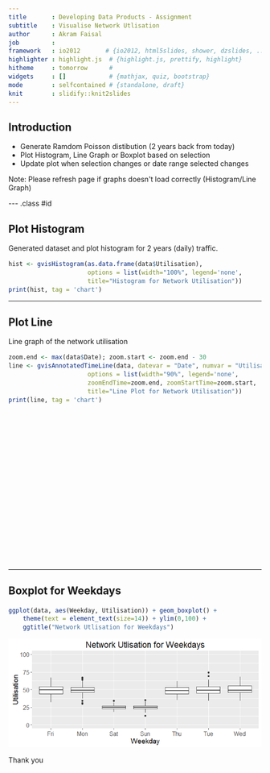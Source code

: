 ```yaml
---
title       : Developing Data Products - Assignment
subtitle    : Visualise Network Utlisation
author      : Akram Faisal
job         : 
framework   : io2012       # {io2012, html5slides, shower, dzslides, ...}
highlighter : highlight.js  # {highlight.js, prettify, highlight}
hitheme     : tomorrow      # 
widgets     : []            # {mathjax, quiz, bootstrap}
mode        : selfcontained # {standalone, draft}
knit        : slidify::knit2slides
--- 
```


## Introduction

- Generate Ramdom Poisson distibution (2 years back from today)
- Plot Histogram, Line Graph or Boxplot based on selection
- Update plot when selection changes or date range selected changes



Note: Please refresh page if graphs doesn't load correctly (Histogram/Line Graph)

--- .class #id

## Plot Histogram

Generated dataset and plot histogram for 2 years (daily) traffic.




```r
hist <- gvisHistogram(as.data.frame(data$Utilisation),
                      options = list(width="100%", legend='none',
                      title="Histogram for Network Utilisation"))
print(hist, tag = 'chart')
```

<!-- Histogram generated in R 3.2.1 by googleVis 0.5.10 package -->
<!-- Wed Jun 15 15:24:34 2016 -->


<!-- jsHeader -->
<script type="text/javascript">
 
// jsData 
function gvisDataHistogramID33044af127d1 () {
var data = new google.visualization.DataTable();
var datajson =
[
 [
 48 
],
[
 47 
],
[
 36 
],
[
 45 
],
[
 20 
],
[
 22 
],
[
 51 
],
[
 45 
],
[
 49 
],
[
 38 
],
[
 48 
],
[
 18 
],
[
 27 
],
[
 38 
],
[
 49 
],
[
 47 
],
[
 52 
],
[
 35 
],
[
 21 
],
[
 24 
],
[
 56 
],
[
 69 
],
[
 50 
],
[
 43 
],
[
 52 
],
[
 25 
],
[
 30 
],
[
 50 
],
[
 44 
],
[
 68 
],
[
 50 
],
[
 44 
],
[
 26 
],
[
 21 
],
[
 51 
],
[
 60 
],
[
 50 
],
[
 41 
],
[
 50 
],
[
 26 
],
[
 27 
],
[
 64 
],
[
 48 
],
[
 61 
],
[
 44 
],
[
 59 
],
[
 24 
],
[
 31 
],
[
 56 
],
[
 37 
],
[
 52 
],
[
 54 
],
[
 62 
],
[
 27 
],
[
 25 
],
[
 50 
],
[
 55 
],
[
 53 
],
[
 58 
],
[
 62 
],
[
 21 
],
[
 21 
],
[
 44 
],
[
 41 
],
[
 52 
],
[
 54 
],
[
 43 
],
[
 25 
],
[
 27 
],
[
 44 
],
[
 48 
],
[
 56 
],
[
 49 
],
[
 67 
],
[
 20 
],
[
 21 
],
[
 57 
],
[
 45 
],
[
 65 
],
[
 47 
],
[
 53 
],
[
 23 
],
[
 22 
],
[
 60 
],
[
 39 
],
[
 54 
],
[
 48 
],
[
 42 
],
[
 26 
],
[
 23 
],
[
 47 
],
[
 45 
],
[
 41 
],
[
 44 
],
[
 44 
],
[
 27 
],
[
 30 
],
[
 60 
],
[
 44 
],
[
 50 
],
[
 49 
],
[
 40 
],
[
 23 
],
[
 24 
],
[
 61 
],
[
 61 
],
[
 47 
],
[
 50 
],
[
 56 
],
[
 28 
],
[
 28 
],
[
 61 
],
[
 57 
],
[
 44 
],
[
 40 
],
[
 58 
],
[
 27 
],
[
 21 
],
[
 52 
],
[
 60 
],
[
 49 
],
[
 42 
],
[
 49 
],
[
 26 
],
[
 26 
],
[
 49 
],
[
 45 
],
[
 60 
],
[
 46 
],
[
 57 
],
[
 23 
],
[
 24 
],
[
 45 
],
[
 46 
],
[
 64 
],
[
 41 
],
[
 54 
],
[
 27 
],
[
 22 
],
[
 46 
],
[
 53 
],
[
 49 
],
[
 56 
],
[
 54 
],
[
 25 
],
[
 22 
],
[
 48 
],
[
 51 
],
[
 42 
],
[
 35 
],
[
 51 
],
[
 29 
],
[
 24 
],
[
 67 
],
[
 53 
],
[
 47 
],
[
 52 
],
[
 52 
],
[
 31 
],
[
 19 
],
[
 53 
],
[
 74 
],
[
 51 
],
[
 43 
],
[
 47 
],
[
 27 
],
[
 35 
],
[
 48 
],
[
 57 
],
[
 55 
],
[
 45 
],
[
 55 
],
[
 22 
],
[
 21 
],
[
 46 
],
[
 51 
],
[
 49 
],
[
 52 
],
[
 40 
],
[
 27 
],
[
 22 
],
[
 47 
],
[
 53 
],
[
 50 
],
[
 52 
],
[
 64 
],
[
 23 
],
[
 20 
],
[
 52 
],
[
 52 
],
[
 49 
],
[
 46 
],
[
 45 
],
[
 22 
],
[
 26 
],
[
 54 
],
[
 55 
],
[
 43 
],
[
 51 
],
[
 51 
],
[
 29 
],
[
 26 
],
[
 53 
],
[
 54 
],
[
 52 
],
[
 57 
],
[
 66 
],
[
 25 
],
[
 27 
],
[
 43 
],
[
 49 
],
[
 51 
],
[
 40 
],
[
 36 
],
[
 20 
],
[
 26 
],
[
 40 
],
[
 49 
],
[
 46 
],
[
 46 
],
[
 44 
],
[
 22 
],
[
 24 
],
[
 44 
],
[
 51 
],
[
 61 
],
[
 53 
],
[
 43 
],
[
 20 
],
[
 26 
],
[
 46 
],
[
 64 
],
[
 40 
],
[
 36 
],
[
 56 
],
[
 29 
],
[
 27 
],
[
 52 
],
[
 49 
],
[
 57 
],
[
 58 
],
[
 46 
],
[
 31 
],
[
 30 
],
[
 58 
],
[
 50 
],
[
 53 
],
[
 52 
],
[
 53 
],
[
 24 
],
[
 13 
],
[
 43 
],
[
 55 
],
[
 40 
],
[
 47 
],
[
 41 
],
[
 26 
],
[
 33 
],
[
 45 
],
[
 51 
],
[
 42 
],
[
 43 
],
[
 58 
],
[
 25 
],
[
 24 
],
[
 56 
],
[
 46 
],
[
 45 
],
[
 50 
],
[
 46 
],
[
 28 
],
[
 31 
],
[
 51 
],
[
 43 
],
[
 61 
],
[
 59 
],
[
 54 
],
[
 26 
],
[
 21 
],
[
 51 
],
[
 57 
],
[
 59 
],
[
 41 
],
[
 49 
],
[
 22 
],
[
 20 
],
[
 46 
],
[
 53 
],
[
 55 
],
[
 50 
],
[
 58 
],
[
 26 
],
[
 29 
],
[
 53 
],
[
 37 
],
[
 45 
],
[
 50 
],
[
 49 
],
[
 21 
],
[
 17 
],
[
 50 
],
[
 51 
],
[
 57 
],
[
 60 
],
[
 44 
],
[
 27 
],
[
 26 
],
[
 53 
],
[
 47 
],
[
 44 
],
[
 44 
],
[
 50 
],
[
 24 
],
[
 31 
],
[
 34 
],
[
 56 
],
[
 51 
],
[
 49 
],
[
 56 
],
[
 25 
],
[
 23 
],
[
 55 
],
[
 61 
],
[
 48 
],
[
 51 
],
[
 48 
],
[
 24 
],
[
 27 
],
[
 46 
],
[
 54 
],
[
 62 
],
[
 38 
],
[
 52 
],
[
 26 
],
[
 26 
],
[
 49 
],
[
 44 
],
[
 63 
],
[
 48 
],
[
 44 
],
[
 24 
],
[
 24 
],
[
 49 
],
[
 60 
],
[
 49 
],
[
 41 
],
[
 51 
],
[
 27 
],
[
 33 
],
[
 50 
],
[
 48 
],
[
 42 
],
[
 61 
],
[
 40 
],
[
 22 
],
[
 26 
],
[
 42 
],
[
 41 
],
[
 54 
],
[
 49 
],
[
 44 
],
[
 26 
],
[
 24 
],
[
 47 
],
[
 44 
],
[
 48 
],
[
 48 
],
[
 41 
],
[
 25 
],
[
 28 
],
[
 41 
],
[
 48 
],
[
 49 
],
[
 62 
],
[
 51 
],
[
 26 
],
[
 23 
],
[
 63 
],
[
 54 
],
[
 52 
],
[
 44 
],
[
 42 
],
[
 23 
],
[
 24 
],
[
 50 
],
[
 53 
],
[
 34 
],
[
 51 
],
[
 39 
],
[
 29 
],
[
 22 
],
[
 46 
],
[
 49 
],
[
 40 
],
[
 62 
],
[
 50 
],
[
 28 
],
[
 25 
],
[
 51 
],
[
 34 
],
[
 56 
],
[
 56 
],
[
 44 
],
[
 26 
],
[
 26 
],
[
 54 
],
[
 42 
],
[
 55 
],
[
 59 
],
[
 54 
],
[
 23 
],
[
 27 
],
[
 43 
],
[
 43 
],
[
 38 
],
[
 47 
],
[
 35 
],
[
 26 
],
[
 21 
],
[
 59 
],
[
 49 
],
[
 40 
],
[
 58 
],
[
 55 
],
[
 20 
],
[
 28 
],
[
 37 
],
[
 47 
],
[
 40 
],
[
 44 
],
[
 42 
],
[
 31 
],
[
 23 
],
[
 48 
],
[
 42 
],
[
 56 
],
[
 58 
],
[
 44 
],
[
 34 
],
[
 26 
],
[
 39 
],
[
 47 
],
[
 53 
],
[
 41 
],
[
 63 
],
[
 21 
],
[
 29 
],
[
 53 
],
[
 47 
],
[
 58 
],
[
 44 
],
[
 52 
],
[
 24 
],
[
 23 
],
[
 45 
],
[
 49 
],
[
 52 
],
[
 47 
],
[
 52 
],
[
 22 
],
[
 26 
],
[
 30 
],
[
 58 
],
[
 52 
],
[
 41 
],
[
 50 
],
[
 23 
],
[
 27 
],
[
 46 
],
[
 60 
],
[
 55 
],
[
 52 
],
[
 51 
],
[
 26 
],
[
 24 
],
[
 60 
],
[
 45 
],
[
 40 
],
[
 57 
],
[
 52 
],
[
 24 
],
[
 24 
],
[
 55 
],
[
 56 
],
[
 44 
],
[
 50 
],
[
 60 
],
[
 27 
],
[
 25 
],
[
 44 
],
[
 46 
],
[
 48 
],
[
 48 
],
[
 60 
],
[
 32 
],
[
 22 
],
[
 47 
],
[
 46 
],
[
 49 
],
[
 49 
],
[
 44 
],
[
 21 
],
[
 27 
],
[
 66 
],
[
 52 
],
[
 37 
],
[
 50 
],
[
 53 
],
[
 21 
],
[
 27 
],
[
 42 
],
[
 51 
],
[
 54 
],
[
 45 
],
[
 50 
],
[
 28 
],
[
 25 
],
[
 53 
],
[
 48 
],
[
 46 
],
[
 47 
],
[
 40 
],
[
 22 
],
[
 24 
],
[
 47 
],
[
 50 
],
[
 52 
],
[
 40 
],
[
 51 
],
[
 32 
],
[
 19 
],
[
 50 
],
[
 51 
],
[
 44 
],
[
 46 
],
[
 43 
],
[
 22 
],
[
 27 
],
[
 37 
],
[
 44 
],
[
 56 
],
[
 50 
],
[
 44 
],
[
 25 
],
[
 27 
],
[
 46 
],
[
 55 
],
[
 47 
],
[
 51 
],
[
 57 
],
[
 27 
],
[
 26 
],
[
 48 
],
[
 59 
],
[
 47 
],
[
 45 
],
[
 48 
],
[
 23 
],
[
 21 
],
[
 57 
],
[
 45 
],
[
 60 
],
[
 45 
],
[
 46 
],
[
 24 
],
[
 27 
],
[
 49 
],
[
 44 
],
[
 48 
],
[
 43 
],
[
 46 
],
[
 29 
],
[
 19 
],
[
 48 
],
[
 53 
],
[
 44 
],
[
 47 
],
[
 45 
],
[
 23 
],
[
 27 
],
[
 38 
],
[
 51 
],
[
 53 
],
[
 48 
],
[
 51 
],
[
 26 
],
[
 22 
],
[
 49 
],
[
 58 
],
[
 56 
],
[
 47 
],
[
 38 
],
[
 20 
],
[
 23 
],
[
 38 
],
[
 43 
],
[
 48 
],
[
 36 
],
[
 57 
],
[
 30 
],
[
 25 
],
[
 51 
],
[
 58 
],
[
 49 
],
[
 58 
],
[
 32 
],
[
 19 
],
[
 23 
],
[
 51 
],
[
 57 
],
[
 49 
],
[
 53 
],
[
 45 
],
[
 27 
],
[
 29 
],
[
 40 
],
[
 42 
],
[
 47 
],
[
 49 
],
[
 39 
],
[
 26 
],
[
 29 
],
[
 49 
],
[
 45 
],
[
 47 
],
[
 58 
],
[
 52 
],
[
 31 
],
[
 21 
],
[
 56 
],
[
 53 
],
[
 47 
],
[
 54 
],
[
 52 
],
[
 28 
],
[
 20 
],
[
 54 
],
[
 49 
],
[
 38 
],
[
 43 
],
[
 44 
],
[
 30 
],
[
 23 
],
[
 57 
],
[
 43 
],
[
 56 
],
[
 47 
],
[
 48 
],
[
 24 
],
[
 31 
],
[
 31 
],
[
 51 
],
[
 59 
],
[
 38 
],
[
 42 
],
[
 24 
],
[
 31 
],
[
 47 
],
[
 50 
],
[
 44 
],
[
 61 
],
[
 53 
],
[
 21 
],
[
 21 
],
[
 46 
],
[
 41 
],
[
 57 
],
[
 40 
],
[
 41 
],
[
 19 
],
[
 28 
],
[
 52 
],
[
 51 
],
[
 45 
],
[
 45 
],
[
 56 
],
[
 25 
],
[
 23 
],
[
 47 
],
[
 46 
],
[
 58 
],
[
 61 
],
[
 47 
],
[
 23 
],
[
 25 
],
[
 53 
],
[
 48 
],
[
 64 
],
[
 53 
],
[
 61 
],
[
 30 
],
[
 28 
],
[
 46 
],
[
 53 
],
[
 57 
],
[
 59 
],
[
 60 
],
[
 19 
],
[
 23 
],
[
 63 
],
[
 57 
],
[
 46 
],
[
 58 
],
[
 43 
],
[
 26 
],
[
 28 
],
[
 48 
],
[
 55 
],
[
 37 
],
[
 42 
],
[
 47 
],
[
 26 
],
[
 31 
],
[
 62 
],
[
 35 
],
[
 41 
],
[
 59 
],
[
 50 
],
[
 32 
],
[
 24 
],
[
 50 
],
[
 47 
],
[
 55 
],
[
 51 
],
[
 40 
],
[
 18 
],
[
 24 
],
[
 50 
],
[
 50 
],
[
 61 
] 
];
data.addColumn('number','data$Utilisation');
data.addRows(datajson);
return(data);
}
 
// jsDrawChart
function drawChartHistogramID33044af127d1() {
var data = gvisDataHistogramID33044af127d1();
var options = {};
options["allowHtml"] = true;
options["legend"] = "none";
options["title"] = "Histogram for Network Utilisation";

    var chart = new google.visualization.Histogram(
    document.getElementById('HistogramID33044af127d1')
    );
    chart.draw(data,options);
    

}
  
 
// jsDisplayChart
(function() {
var pkgs = window.__gvisPackages = window.__gvisPackages || [];
var callbacks = window.__gvisCallbacks = window.__gvisCallbacks || [];
var chartid = "corechart";
  
// Manually see if chartid is in pkgs (not all browsers support Array.indexOf)
var i, newPackage = true;
for (i = 0; newPackage && i < pkgs.length; i++) {
if (pkgs[i] === chartid)
newPackage = false;
}
if (newPackage)
  pkgs.push(chartid);
  
// Add the drawChart function to the global list of callbacks
callbacks.push(drawChartHistogramID33044af127d1);
})();
function displayChartHistogramID33044af127d1() {
  var pkgs = window.__gvisPackages = window.__gvisPackages || [];
  var callbacks = window.__gvisCallbacks = window.__gvisCallbacks || [];
  window.clearTimeout(window.__gvisLoad);
  // The timeout is set to 100 because otherwise the container div we are
  // targeting might not be part of the document yet
  window.__gvisLoad = setTimeout(function() {
  var pkgCount = pkgs.length;
  google.load("visualization", "1", { packages:pkgs, callback: function() {
  if (pkgCount != pkgs.length) {
  // Race condition where another setTimeout call snuck in after us; if
  // that call added a package, we must not shift its callback
  return;
}
while (callbacks.length > 0)
callbacks.shift()();
} });
}, 100);
}
 
// jsFooter
</script>
 
<!-- jsChart -->  
<script type="text/javascript" src="https://www.google.com/jsapi?callback=displayChartHistogramID33044af127d1"></script>
 
<!-- divChart -->
  
<div id="HistogramID33044af127d1" 
  style="width: 100%; height: automatic;">
</div>

---

## Plot Line 

Line graph of the network utilisation


```r
zoom.end <- max(data$Date); zoom.start <- zoom.end - 30
line <- gvisAnnotatedTimeLine(data, datevar = "Date", numvar = "Utilisation",
                      options = list(width="90%", legend='none',
                      zoomEndTime=zoom.end, zoomStartTime=zoom.start,
                      title="Line Plot for Network Utilisation"))
print(line, tag = 'chart')
```

<!-- AnnotatedTimeLine generated in R 3.2.1 by googleVis 0.5.10 package -->
<!-- Wed Jun 15 15:26:09 2016 -->


<!-- jsHeader -->
<script type="text/javascript">
 
// jsData 
function gvisDataAnnotatedTimeLineID32b028e858b9 () {
var data = new google.visualization.DataTable();
var datajson =
[
 [
 new Date(2014,5,17),
48 
],
[
 new Date(2014,5,18),
47 
],
[
 new Date(2014,5,19),
36 
],
[
 new Date(2014,5,20),
45 
],
[
 new Date(2014,5,21),
20 
],
[
 new Date(2014,5,22),
22 
],
[
 new Date(2014,5,23),
51 
],
[
 new Date(2014,5,24),
45 
],
[
 new Date(2014,5,25),
49 
],
[
 new Date(2014,5,26),
38 
],
[
 new Date(2014,5,27),
48 
],
[
 new Date(2014,5,28),
18 
],
[
 new Date(2014,5,29),
27 
],
[
 new Date(2014,5,30),
38 
],
[
 new Date(2014,6,1),
49 
],
[
 new Date(2014,6,2),
47 
],
[
 new Date(2014,6,3),
52 
],
[
 new Date(2014,6,4),
35 
],
[
 new Date(2014,6,5),
21 
],
[
 new Date(2014,6,6),
24 
],
[
 new Date(2014,6,7),
56 
],
[
 new Date(2014,6,8),
69 
],
[
 new Date(2014,6,9),
50 
],
[
 new Date(2014,6,10),
43 
],
[
 new Date(2014,6,11),
52 
],
[
 new Date(2014,6,12),
25 
],
[
 new Date(2014,6,13),
30 
],
[
 new Date(2014,6,14),
50 
],
[
 new Date(2014,6,15),
44 
],
[
 new Date(2014,6,16),
68 
],
[
 new Date(2014,6,17),
50 
],
[
 new Date(2014,6,18),
44 
],
[
 new Date(2014,6,19),
26 
],
[
 new Date(2014,6,20),
21 
],
[
 new Date(2014,6,21),
51 
],
[
 new Date(2014,6,22),
60 
],
[
 new Date(2014,6,23),
50 
],
[
 new Date(2014,6,24),
41 
],
[
 new Date(2014,6,25),
50 
],
[
 new Date(2014,6,26),
26 
],
[
 new Date(2014,6,27),
27 
],
[
 new Date(2014,6,28),
64 
],
[
 new Date(2014,6,29),
48 
],
[
 new Date(2014,6,30),
61 
],
[
 new Date(2014,6,31),
44 
],
[
 new Date(2014,7,1),
59 
],
[
 new Date(2014,7,2),
24 
],
[
 new Date(2014,7,3),
31 
],
[
 new Date(2014,7,4),
56 
],
[
 new Date(2014,7,5),
37 
],
[
 new Date(2014,7,6),
52 
],
[
 new Date(2014,7,7),
54 
],
[
 new Date(2014,7,8),
62 
],
[
 new Date(2014,7,9),
27 
],
[
 new Date(2014,7,10),
25 
],
[
 new Date(2014,7,11),
50 
],
[
 new Date(2014,7,12),
55 
],
[
 new Date(2014,7,13),
53 
],
[
 new Date(2014,7,14),
58 
],
[
 new Date(2014,7,15),
62 
],
[
 new Date(2014,7,16),
21 
],
[
 new Date(2014,7,17),
21 
],
[
 new Date(2014,7,18),
44 
],
[
 new Date(2014,7,19),
41 
],
[
 new Date(2014,7,20),
52 
],
[
 new Date(2014,7,21),
54 
],
[
 new Date(2014,7,22),
43 
],
[
 new Date(2014,7,23),
25 
],
[
 new Date(2014,7,24),
27 
],
[
 new Date(2014,7,25),
44 
],
[
 new Date(2014,7,26),
48 
],
[
 new Date(2014,7,27),
56 
],
[
 new Date(2014,7,28),
49 
],
[
 new Date(2014,7,29),
67 
],
[
 new Date(2014,7,30),
20 
],
[
 new Date(2014,7,31),
21 
],
[
 new Date(2014,8,1),
57 
],
[
 new Date(2014,8,2),
45 
],
[
 new Date(2014,8,3),
65 
],
[
 new Date(2014,8,4),
47 
],
[
 new Date(2014,8,5),
53 
],
[
 new Date(2014,8,6),
23 
],
[
 new Date(2014,8,7),
22 
],
[
 new Date(2014,8,8),
60 
],
[
 new Date(2014,8,9),
39 
],
[
 new Date(2014,8,10),
54 
],
[
 new Date(2014,8,11),
48 
],
[
 new Date(2014,8,12),
42 
],
[
 new Date(2014,8,13),
26 
],
[
 new Date(2014,8,14),
23 
],
[
 new Date(2014,8,15),
47 
],
[
 new Date(2014,8,16),
45 
],
[
 new Date(2014,8,17),
41 
],
[
 new Date(2014,8,18),
44 
],
[
 new Date(2014,8,19),
44 
],
[
 new Date(2014,8,20),
27 
],
[
 new Date(2014,8,21),
30 
],
[
 new Date(2014,8,22),
60 
],
[
 new Date(2014,8,23),
44 
],
[
 new Date(2014,8,24),
50 
],
[
 new Date(2014,8,25),
49 
],
[
 new Date(2014,8,26),
40 
],
[
 new Date(2014,8,27),
23 
],
[
 new Date(2014,8,28),
24 
],
[
 new Date(2014,8,29),
61 
],
[
 new Date(2014,8,30),
61 
],
[
 new Date(2014,9,1),
47 
],
[
 new Date(2014,9,2),
50 
],
[
 new Date(2014,9,3),
56 
],
[
 new Date(2014,9,4),
28 
],
[
 new Date(2014,9,5),
28 
],
[
 new Date(2014,9,6),
61 
],
[
 new Date(2014,9,7),
57 
],
[
 new Date(2014,9,8),
44 
],
[
 new Date(2014,9,9),
40 
],
[
 new Date(2014,9,10),
58 
],
[
 new Date(2014,9,11),
27 
],
[
 new Date(2014,9,12),
21 
],
[
 new Date(2014,9,13),
52 
],
[
 new Date(2014,9,14),
60 
],
[
 new Date(2014,9,15),
49 
],
[
 new Date(2014,9,16),
42 
],
[
 new Date(2014,9,17),
49 
],
[
 new Date(2014,9,18),
26 
],
[
 new Date(2014,9,19),
26 
],
[
 new Date(2014,9,20),
49 
],
[
 new Date(2014,9,21),
45 
],
[
 new Date(2014,9,22),
60 
],
[
 new Date(2014,9,23),
46 
],
[
 new Date(2014,9,24),
57 
],
[
 new Date(2014,9,25),
23 
],
[
 new Date(2014,9,26),
24 
],
[
 new Date(2014,9,27),
45 
],
[
 new Date(2014,9,28),
46 
],
[
 new Date(2014,9,29),
64 
],
[
 new Date(2014,9,30),
41 
],
[
 new Date(2014,9,31),
54 
],
[
 new Date(2014,10,1),
27 
],
[
 new Date(2014,10,2),
22 
],
[
 new Date(2014,10,3),
46 
],
[
 new Date(2014,10,4),
53 
],
[
 new Date(2014,10,5),
49 
],
[
 new Date(2014,10,6),
56 
],
[
 new Date(2014,10,7),
54 
],
[
 new Date(2014,10,8),
25 
],
[
 new Date(2014,10,9),
22 
],
[
 new Date(2014,10,10),
48 
],
[
 new Date(2014,10,11),
51 
],
[
 new Date(2014,10,12),
42 
],
[
 new Date(2014,10,13),
35 
],
[
 new Date(2014,10,14),
51 
],
[
 new Date(2014,10,15),
29 
],
[
 new Date(2014,10,16),
24 
],
[
 new Date(2014,10,17),
67 
],
[
 new Date(2014,10,18),
53 
],
[
 new Date(2014,10,19),
47 
],
[
 new Date(2014,10,20),
52 
],
[
 new Date(2014,10,21),
52 
],
[
 new Date(2014,10,22),
31 
],
[
 new Date(2014,10,23),
19 
],
[
 new Date(2014,10,24),
53 
],
[
 new Date(2014,10,25),
74 
],
[
 new Date(2014,10,26),
51 
],
[
 new Date(2014,10,27),
43 
],
[
 new Date(2014,10,28),
47 
],
[
 new Date(2014,10,29),
27 
],
[
 new Date(2014,10,30),
35 
],
[
 new Date(2014,11,1),
48 
],
[
 new Date(2014,11,2),
57 
],
[
 new Date(2014,11,3),
55 
],
[
 new Date(2014,11,4),
45 
],
[
 new Date(2014,11,5),
55 
],
[
 new Date(2014,11,6),
22 
],
[
 new Date(2014,11,7),
21 
],
[
 new Date(2014,11,8),
46 
],
[
 new Date(2014,11,9),
51 
],
[
 new Date(2014,11,10),
49 
],
[
 new Date(2014,11,11),
52 
],
[
 new Date(2014,11,12),
40 
],
[
 new Date(2014,11,13),
27 
],
[
 new Date(2014,11,14),
22 
],
[
 new Date(2014,11,15),
47 
],
[
 new Date(2014,11,16),
53 
],
[
 new Date(2014,11,17),
50 
],
[
 new Date(2014,11,18),
52 
],
[
 new Date(2014,11,19),
64 
],
[
 new Date(2014,11,20),
23 
],
[
 new Date(2014,11,21),
20 
],
[
 new Date(2014,11,22),
52 
],
[
 new Date(2014,11,23),
52 
],
[
 new Date(2014,11,24),
49 
],
[
 new Date(2014,11,25),
46 
],
[
 new Date(2014,11,26),
45 
],
[
 new Date(2014,11,27),
22 
],
[
 new Date(2014,11,28),
26 
],
[
 new Date(2014,11,29),
54 
],
[
 new Date(2014,11,30),
55 
],
[
 new Date(2014,11,31),
43 
],
[
 new Date(2015,0,1),
51 
],
[
 new Date(2015,0,2),
51 
],
[
 new Date(2015,0,3),
29 
],
[
 new Date(2015,0,4),
26 
],
[
 new Date(2015,0,5),
53 
],
[
 new Date(2015,0,6),
54 
],
[
 new Date(2015,0,7),
52 
],
[
 new Date(2015,0,8),
57 
],
[
 new Date(2015,0,9),
66 
],
[
 new Date(2015,0,10),
25 
],
[
 new Date(2015,0,11),
27 
],
[
 new Date(2015,0,12),
43 
],
[
 new Date(2015,0,13),
49 
],
[
 new Date(2015,0,14),
51 
],
[
 new Date(2015,0,15),
40 
],
[
 new Date(2015,0,16),
36 
],
[
 new Date(2015,0,17),
20 
],
[
 new Date(2015,0,18),
26 
],
[
 new Date(2015,0,19),
40 
],
[
 new Date(2015,0,20),
49 
],
[
 new Date(2015,0,21),
46 
],
[
 new Date(2015,0,22),
46 
],
[
 new Date(2015,0,23),
44 
],
[
 new Date(2015,0,24),
22 
],
[
 new Date(2015,0,25),
24 
],
[
 new Date(2015,0,26),
44 
],
[
 new Date(2015,0,27),
51 
],
[
 new Date(2015,0,28),
61 
],
[
 new Date(2015,0,29),
53 
],
[
 new Date(2015,0,30),
43 
],
[
 new Date(2015,0,31),
20 
],
[
 new Date(2015,1,1),
26 
],
[
 new Date(2015,1,2),
46 
],
[
 new Date(2015,1,3),
64 
],
[
 new Date(2015,1,4),
40 
],
[
 new Date(2015,1,5),
36 
],
[
 new Date(2015,1,6),
56 
],
[
 new Date(2015,1,7),
29 
],
[
 new Date(2015,1,8),
27 
],
[
 new Date(2015,1,9),
52 
],
[
 new Date(2015,1,10),
49 
],
[
 new Date(2015,1,11),
57 
],
[
 new Date(2015,1,12),
58 
],
[
 new Date(2015,1,13),
46 
],
[
 new Date(2015,1,14),
31 
],
[
 new Date(2015,1,15),
30 
],
[
 new Date(2015,1,16),
58 
],
[
 new Date(2015,1,17),
50 
],
[
 new Date(2015,1,18),
53 
],
[
 new Date(2015,1,19),
52 
],
[
 new Date(2015,1,20),
53 
],
[
 new Date(2015,1,21),
24 
],
[
 new Date(2015,1,22),
13 
],
[
 new Date(2015,1,23),
43 
],
[
 new Date(2015,1,24),
55 
],
[
 new Date(2015,1,25),
40 
],
[
 new Date(2015,1,26),
47 
],
[
 new Date(2015,1,27),
41 
],
[
 new Date(2015,1,28),
26 
],
[
 new Date(2015,2,1),
33 
],
[
 new Date(2015,2,2),
45 
],
[
 new Date(2015,2,3),
51 
],
[
 new Date(2015,2,4),
42 
],
[
 new Date(2015,2,5),
43 
],
[
 new Date(2015,2,6),
58 
],
[
 new Date(2015,2,7),
25 
],
[
 new Date(2015,2,8),
24 
],
[
 new Date(2015,2,9),
56 
],
[
 new Date(2015,2,10),
46 
],
[
 new Date(2015,2,11),
45 
],
[
 new Date(2015,2,12),
50 
],
[
 new Date(2015,2,13),
46 
],
[
 new Date(2015,2,14),
28 
],
[
 new Date(2015,2,15),
31 
],
[
 new Date(2015,2,16),
51 
],
[
 new Date(2015,2,17),
43 
],
[
 new Date(2015,2,18),
61 
],
[
 new Date(2015,2,19),
59 
],
[
 new Date(2015,2,20),
54 
],
[
 new Date(2015,2,21),
26 
],
[
 new Date(2015,2,22),
21 
],
[
 new Date(2015,2,23),
51 
],
[
 new Date(2015,2,24),
57 
],
[
 new Date(2015,2,25),
59 
],
[
 new Date(2015,2,26),
41 
],
[
 new Date(2015,2,27),
49 
],
[
 new Date(2015,2,28),
22 
],
[
 new Date(2015,2,29),
20 
],
[
 new Date(2015,2,30),
46 
],
[
 new Date(2015,2,31),
53 
],
[
 new Date(2015,3,1),
55 
],
[
 new Date(2015,3,2),
50 
],
[
 new Date(2015,3,3),
58 
],
[
 new Date(2015,3,4),
26 
],
[
 new Date(2015,3,5),
29 
],
[
 new Date(2015,3,6),
53 
],
[
 new Date(2015,3,7),
37 
],
[
 new Date(2015,3,8),
45 
],
[
 new Date(2015,3,9),
50 
],
[
 new Date(2015,3,10),
49 
],
[
 new Date(2015,3,11),
21 
],
[
 new Date(2015,3,12),
17 
],
[
 new Date(2015,3,13),
50 
],
[
 new Date(2015,3,14),
51 
],
[
 new Date(2015,3,15),
57 
],
[
 new Date(2015,3,16),
60 
],
[
 new Date(2015,3,17),
44 
],
[
 new Date(2015,3,18),
27 
],
[
 new Date(2015,3,19),
26 
],
[
 new Date(2015,3,20),
53 
],
[
 new Date(2015,3,21),
47 
],
[
 new Date(2015,3,22),
44 
],
[
 new Date(2015,3,23),
44 
],
[
 new Date(2015,3,24),
50 
],
[
 new Date(2015,3,25),
24 
],
[
 new Date(2015,3,26),
31 
],
[
 new Date(2015,3,27),
34 
],
[
 new Date(2015,3,28),
56 
],
[
 new Date(2015,3,29),
51 
],
[
 new Date(2015,3,30),
49 
],
[
 new Date(2015,4,1),
56 
],
[
 new Date(2015,4,2),
25 
],
[
 new Date(2015,4,3),
23 
],
[
 new Date(2015,4,4),
55 
],
[
 new Date(2015,4,5),
61 
],
[
 new Date(2015,4,6),
48 
],
[
 new Date(2015,4,7),
51 
],
[
 new Date(2015,4,8),
48 
],
[
 new Date(2015,4,9),
24 
],
[
 new Date(2015,4,10),
27 
],
[
 new Date(2015,4,11),
46 
],
[
 new Date(2015,4,12),
54 
],
[
 new Date(2015,4,13),
62 
],
[
 new Date(2015,4,14),
38 
],
[
 new Date(2015,4,15),
52 
],
[
 new Date(2015,4,16),
26 
],
[
 new Date(2015,4,17),
26 
],
[
 new Date(2015,4,18),
49 
],
[
 new Date(2015,4,19),
44 
],
[
 new Date(2015,4,20),
63 
],
[
 new Date(2015,4,21),
48 
],
[
 new Date(2015,4,22),
44 
],
[
 new Date(2015,4,23),
24 
],
[
 new Date(2015,4,24),
24 
],
[
 new Date(2015,4,25),
49 
],
[
 new Date(2015,4,26),
60 
],
[
 new Date(2015,4,27),
49 
],
[
 new Date(2015,4,28),
41 
],
[
 new Date(2015,4,29),
51 
],
[
 new Date(2015,4,30),
27 
],
[
 new Date(2015,4,31),
33 
],
[
 new Date(2015,5,1),
50 
],
[
 new Date(2015,5,2),
48 
],
[
 new Date(2015,5,3),
42 
],
[
 new Date(2015,5,4),
61 
],
[
 new Date(2015,5,5),
40 
],
[
 new Date(2015,5,6),
22 
],
[
 new Date(2015,5,7),
26 
],
[
 new Date(2015,5,8),
42 
],
[
 new Date(2015,5,9),
41 
],
[
 new Date(2015,5,10),
54 
],
[
 new Date(2015,5,11),
49 
],
[
 new Date(2015,5,12),
44 
],
[
 new Date(2015,5,13),
26 
],
[
 new Date(2015,5,14),
24 
],
[
 new Date(2015,5,15),
47 
],
[
 new Date(2015,5,16),
44 
],
[
 new Date(2015,5,17),
48 
],
[
 new Date(2015,5,18),
48 
],
[
 new Date(2015,5,19),
41 
],
[
 new Date(2015,5,20),
25 
],
[
 new Date(2015,5,21),
28 
],
[
 new Date(2015,5,22),
41 
],
[
 new Date(2015,5,23),
48 
],
[
 new Date(2015,5,24),
49 
],
[
 new Date(2015,5,25),
62 
],
[
 new Date(2015,5,26),
51 
],
[
 new Date(2015,5,27),
26 
],
[
 new Date(2015,5,28),
23 
],
[
 new Date(2015,5,29),
63 
],
[
 new Date(2015,5,30),
54 
],
[
 new Date(2015,6,1),
52 
],
[
 new Date(2015,6,2),
44 
],
[
 new Date(2015,6,3),
42 
],
[
 new Date(2015,6,4),
23 
],
[
 new Date(2015,6,5),
24 
],
[
 new Date(2015,6,6),
50 
],
[
 new Date(2015,6,7),
53 
],
[
 new Date(2015,6,8),
34 
],
[
 new Date(2015,6,9),
51 
],
[
 new Date(2015,6,10),
39 
],
[
 new Date(2015,6,11),
29 
],
[
 new Date(2015,6,12),
22 
],
[
 new Date(2015,6,13),
46 
],
[
 new Date(2015,6,14),
49 
],
[
 new Date(2015,6,15),
40 
],
[
 new Date(2015,6,16),
62 
],
[
 new Date(2015,6,17),
50 
],
[
 new Date(2015,6,18),
28 
],
[
 new Date(2015,6,19),
25 
],
[
 new Date(2015,6,20),
51 
],
[
 new Date(2015,6,21),
34 
],
[
 new Date(2015,6,22),
56 
],
[
 new Date(2015,6,23),
56 
],
[
 new Date(2015,6,24),
44 
],
[
 new Date(2015,6,25),
26 
],
[
 new Date(2015,6,26),
26 
],
[
 new Date(2015,6,27),
54 
],
[
 new Date(2015,6,28),
42 
],
[
 new Date(2015,6,29),
55 
],
[
 new Date(2015,6,30),
59 
],
[
 new Date(2015,6,31),
54 
],
[
 new Date(2015,7,1),
23 
],
[
 new Date(2015,7,2),
27 
],
[
 new Date(2015,7,3),
43 
],
[
 new Date(2015,7,4),
43 
],
[
 new Date(2015,7,5),
38 
],
[
 new Date(2015,7,6),
47 
],
[
 new Date(2015,7,7),
35 
],
[
 new Date(2015,7,8),
26 
],
[
 new Date(2015,7,9),
21 
],
[
 new Date(2015,7,10),
59 
],
[
 new Date(2015,7,11),
49 
],
[
 new Date(2015,7,12),
40 
],
[
 new Date(2015,7,13),
58 
],
[
 new Date(2015,7,14),
55 
],
[
 new Date(2015,7,15),
20 
],
[
 new Date(2015,7,16),
28 
],
[
 new Date(2015,7,17),
37 
],
[
 new Date(2015,7,18),
47 
],
[
 new Date(2015,7,19),
40 
],
[
 new Date(2015,7,20),
44 
],
[
 new Date(2015,7,21),
42 
],
[
 new Date(2015,7,22),
31 
],
[
 new Date(2015,7,23),
23 
],
[
 new Date(2015,7,24),
48 
],
[
 new Date(2015,7,25),
42 
],
[
 new Date(2015,7,26),
56 
],
[
 new Date(2015,7,27),
58 
],
[
 new Date(2015,7,28),
44 
],
[
 new Date(2015,7,29),
34 
],
[
 new Date(2015,7,30),
26 
],
[
 new Date(2015,7,31),
39 
],
[
 new Date(2015,8,1),
47 
],
[
 new Date(2015,8,2),
53 
],
[
 new Date(2015,8,3),
41 
],
[
 new Date(2015,8,4),
63 
],
[
 new Date(2015,8,5),
21 
],
[
 new Date(2015,8,6),
29 
],
[
 new Date(2015,8,7),
53 
],
[
 new Date(2015,8,8),
47 
],
[
 new Date(2015,8,9),
58 
],
[
 new Date(2015,8,10),
44 
],
[
 new Date(2015,8,11),
52 
],
[
 new Date(2015,8,12),
24 
],
[
 new Date(2015,8,13),
23 
],
[
 new Date(2015,8,14),
45 
],
[
 new Date(2015,8,15),
49 
],
[
 new Date(2015,8,16),
52 
],
[
 new Date(2015,8,17),
47 
],
[
 new Date(2015,8,18),
52 
],
[
 new Date(2015,8,19),
22 
],
[
 new Date(2015,8,20),
26 
],
[
 new Date(2015,8,21),
30 
],
[
 new Date(2015,8,22),
58 
],
[
 new Date(2015,8,23),
52 
],
[
 new Date(2015,8,24),
41 
],
[
 new Date(2015,8,25),
50 
],
[
 new Date(2015,8,26),
23 
],
[
 new Date(2015,8,27),
27 
],
[
 new Date(2015,8,28),
46 
],
[
 new Date(2015,8,29),
60 
],
[
 new Date(2015,8,30),
55 
],
[
 new Date(2015,9,1),
52 
],
[
 new Date(2015,9,2),
51 
],
[
 new Date(2015,9,3),
26 
],
[
 new Date(2015,9,4),
24 
],
[
 new Date(2015,9,5),
60 
],
[
 new Date(2015,9,6),
45 
],
[
 new Date(2015,9,7),
40 
],
[
 new Date(2015,9,8),
57 
],
[
 new Date(2015,9,9),
52 
],
[
 new Date(2015,9,10),
24 
],
[
 new Date(2015,9,11),
24 
],
[
 new Date(2015,9,12),
55 
],
[
 new Date(2015,9,13),
56 
],
[
 new Date(2015,9,14),
44 
],
[
 new Date(2015,9,15),
50 
],
[
 new Date(2015,9,16),
60 
],
[
 new Date(2015,9,17),
27 
],
[
 new Date(2015,9,18),
25 
],
[
 new Date(2015,9,19),
44 
],
[
 new Date(2015,9,20),
46 
],
[
 new Date(2015,9,21),
48 
],
[
 new Date(2015,9,22),
48 
],
[
 new Date(2015,9,23),
60 
],
[
 new Date(2015,9,24),
32 
],
[
 new Date(2015,9,25),
22 
],
[
 new Date(2015,9,26),
47 
],
[
 new Date(2015,9,27),
46 
],
[
 new Date(2015,9,28),
49 
],
[
 new Date(2015,9,29),
49 
],
[
 new Date(2015,9,30),
44 
],
[
 new Date(2015,9,31),
21 
],
[
 new Date(2015,10,1),
27 
],
[
 new Date(2015,10,2),
66 
],
[
 new Date(2015,10,3),
52 
],
[
 new Date(2015,10,4),
37 
],
[
 new Date(2015,10,5),
50 
],
[
 new Date(2015,10,6),
53 
],
[
 new Date(2015,10,7),
21 
],
[
 new Date(2015,10,8),
27 
],
[
 new Date(2015,10,9),
42 
],
[
 new Date(2015,10,10),
51 
],
[
 new Date(2015,10,11),
54 
],
[
 new Date(2015,10,12),
45 
],
[
 new Date(2015,10,13),
50 
],
[
 new Date(2015,10,14),
28 
],
[
 new Date(2015,10,15),
25 
],
[
 new Date(2015,10,16),
53 
],
[
 new Date(2015,10,17),
48 
],
[
 new Date(2015,10,18),
46 
],
[
 new Date(2015,10,19),
47 
],
[
 new Date(2015,10,20),
40 
],
[
 new Date(2015,10,21),
22 
],
[
 new Date(2015,10,22),
24 
],
[
 new Date(2015,10,23),
47 
],
[
 new Date(2015,10,24),
50 
],
[
 new Date(2015,10,25),
52 
],
[
 new Date(2015,10,26),
40 
],
[
 new Date(2015,10,27),
51 
],
[
 new Date(2015,10,28),
32 
],
[
 new Date(2015,10,29),
19 
],
[
 new Date(2015,10,30),
50 
],
[
 new Date(2015,11,1),
51 
],
[
 new Date(2015,11,2),
44 
],
[
 new Date(2015,11,3),
46 
],
[
 new Date(2015,11,4),
43 
],
[
 new Date(2015,11,5),
22 
],
[
 new Date(2015,11,6),
27 
],
[
 new Date(2015,11,7),
37 
],
[
 new Date(2015,11,8),
44 
],
[
 new Date(2015,11,9),
56 
],
[
 new Date(2015,11,10),
50 
],
[
 new Date(2015,11,11),
44 
],
[
 new Date(2015,11,12),
25 
],
[
 new Date(2015,11,13),
27 
],
[
 new Date(2015,11,14),
46 
],
[
 new Date(2015,11,15),
55 
],
[
 new Date(2015,11,16),
47 
],
[
 new Date(2015,11,17),
51 
],
[
 new Date(2015,11,18),
57 
],
[
 new Date(2015,11,19),
27 
],
[
 new Date(2015,11,20),
26 
],
[
 new Date(2015,11,21),
48 
],
[
 new Date(2015,11,22),
59 
],
[
 new Date(2015,11,23),
47 
],
[
 new Date(2015,11,24),
45 
],
[
 new Date(2015,11,25),
48 
],
[
 new Date(2015,11,26),
23 
],
[
 new Date(2015,11,27),
21 
],
[
 new Date(2015,11,28),
57 
],
[
 new Date(2015,11,29),
45 
],
[
 new Date(2015,11,30),
60 
],
[
 new Date(2015,11,31),
45 
],
[
 new Date(2016,0,1),
46 
],
[
 new Date(2016,0,2),
24 
],
[
 new Date(2016,0,3),
27 
],
[
 new Date(2016,0,4),
49 
],
[
 new Date(2016,0,5),
44 
],
[
 new Date(2016,0,6),
48 
],
[
 new Date(2016,0,7),
43 
],
[
 new Date(2016,0,8),
46 
],
[
 new Date(2016,0,9),
29 
],
[
 new Date(2016,0,10),
19 
],
[
 new Date(2016,0,11),
48 
],
[
 new Date(2016,0,12),
53 
],
[
 new Date(2016,0,13),
44 
],
[
 new Date(2016,0,14),
47 
],
[
 new Date(2016,0,15),
45 
],
[
 new Date(2016,0,16),
23 
],
[
 new Date(2016,0,17),
27 
],
[
 new Date(2016,0,18),
38 
],
[
 new Date(2016,0,19),
51 
],
[
 new Date(2016,0,20),
53 
],
[
 new Date(2016,0,21),
48 
],
[
 new Date(2016,0,22),
51 
],
[
 new Date(2016,0,23),
26 
],
[
 new Date(2016,0,24),
22 
],
[
 new Date(2016,0,25),
49 
],
[
 new Date(2016,0,26),
58 
],
[
 new Date(2016,0,27),
56 
],
[
 new Date(2016,0,28),
47 
],
[
 new Date(2016,0,29),
38 
],
[
 new Date(2016,0,30),
20 
],
[
 new Date(2016,0,31),
23 
],
[
 new Date(2016,1,1),
38 
],
[
 new Date(2016,1,2),
43 
],
[
 new Date(2016,1,3),
48 
],
[
 new Date(2016,1,4),
36 
],
[
 new Date(2016,1,5),
57 
],
[
 new Date(2016,1,6),
30 
],
[
 new Date(2016,1,7),
25 
],
[
 new Date(2016,1,8),
51 
],
[
 new Date(2016,1,9),
58 
],
[
 new Date(2016,1,10),
49 
],
[
 new Date(2016,1,11),
58 
],
[
 new Date(2016,1,12),
32 
],
[
 new Date(2016,1,13),
19 
],
[
 new Date(2016,1,14),
23 
],
[
 new Date(2016,1,15),
51 
],
[
 new Date(2016,1,16),
57 
],
[
 new Date(2016,1,17),
49 
],
[
 new Date(2016,1,18),
53 
],
[
 new Date(2016,1,19),
45 
],
[
 new Date(2016,1,20),
27 
],
[
 new Date(2016,1,21),
29 
],
[
 new Date(2016,1,22),
40 
],
[
 new Date(2016,1,23),
42 
],
[
 new Date(2016,1,24),
47 
],
[
 new Date(2016,1,25),
49 
],
[
 new Date(2016,1,26),
39 
],
[
 new Date(2016,1,27),
26 
],
[
 new Date(2016,1,28),
29 
],
[
 new Date(2016,1,29),
49 
],
[
 new Date(2016,2,1),
45 
],
[
 new Date(2016,2,2),
47 
],
[
 new Date(2016,2,3),
58 
],
[
 new Date(2016,2,4),
52 
],
[
 new Date(2016,2,5),
31 
],
[
 new Date(2016,2,6),
21 
],
[
 new Date(2016,2,7),
56 
],
[
 new Date(2016,2,8),
53 
],
[
 new Date(2016,2,9),
47 
],
[
 new Date(2016,2,10),
54 
],
[
 new Date(2016,2,11),
52 
],
[
 new Date(2016,2,12),
28 
],
[
 new Date(2016,2,13),
20 
],
[
 new Date(2016,2,14),
54 
],
[
 new Date(2016,2,15),
49 
],
[
 new Date(2016,2,16),
38 
],
[
 new Date(2016,2,17),
43 
],
[
 new Date(2016,2,18),
44 
],
[
 new Date(2016,2,19),
30 
],
[
 new Date(2016,2,20),
23 
],
[
 new Date(2016,2,21),
57 
],
[
 new Date(2016,2,22),
43 
],
[
 new Date(2016,2,23),
56 
],
[
 new Date(2016,2,24),
47 
],
[
 new Date(2016,2,25),
48 
],
[
 new Date(2016,2,26),
24 
],
[
 new Date(2016,2,27),
31 
],
[
 new Date(2016,2,28),
31 
],
[
 new Date(2016,2,29),
51 
],
[
 new Date(2016,2,30),
59 
],
[
 new Date(2016,2,31),
38 
],
[
 new Date(2016,3,1),
42 
],
[
 new Date(2016,3,2),
24 
],
[
 new Date(2016,3,3),
31 
],
[
 new Date(2016,3,4),
47 
],
[
 new Date(2016,3,5),
50 
],
[
 new Date(2016,3,6),
44 
],
[
 new Date(2016,3,7),
61 
],
[
 new Date(2016,3,8),
53 
],
[
 new Date(2016,3,9),
21 
],
[
 new Date(2016,3,10),
21 
],
[
 new Date(2016,3,11),
46 
],
[
 new Date(2016,3,12),
41 
],
[
 new Date(2016,3,13),
57 
],
[
 new Date(2016,3,14),
40 
],
[
 new Date(2016,3,15),
41 
],
[
 new Date(2016,3,16),
19 
],
[
 new Date(2016,3,17),
28 
],
[
 new Date(2016,3,18),
52 
],
[
 new Date(2016,3,19),
51 
],
[
 new Date(2016,3,20),
45 
],
[
 new Date(2016,3,21),
45 
],
[
 new Date(2016,3,22),
56 
],
[
 new Date(2016,3,23),
25 
],
[
 new Date(2016,3,24),
23 
],
[
 new Date(2016,3,25),
47 
],
[
 new Date(2016,3,26),
46 
],
[
 new Date(2016,3,27),
58 
],
[
 new Date(2016,3,28),
61 
],
[
 new Date(2016,3,29),
47 
],
[
 new Date(2016,3,30),
23 
],
[
 new Date(2016,4,1),
25 
],
[
 new Date(2016,4,2),
53 
],
[
 new Date(2016,4,3),
48 
],
[
 new Date(2016,4,4),
64 
],
[
 new Date(2016,4,5),
53 
],
[
 new Date(2016,4,6),
61 
],
[
 new Date(2016,4,7),
30 
],
[
 new Date(2016,4,8),
28 
],
[
 new Date(2016,4,9),
46 
],
[
 new Date(2016,4,10),
53 
],
[
 new Date(2016,4,11),
57 
],
[
 new Date(2016,4,12),
59 
],
[
 new Date(2016,4,13),
60 
],
[
 new Date(2016,4,14),
19 
],
[
 new Date(2016,4,15),
23 
],
[
 new Date(2016,4,16),
63 
],
[
 new Date(2016,4,17),
57 
],
[
 new Date(2016,4,18),
46 
],
[
 new Date(2016,4,19),
58 
],
[
 new Date(2016,4,20),
43 
],
[
 new Date(2016,4,21),
26 
],
[
 new Date(2016,4,22),
28 
],
[
 new Date(2016,4,23),
48 
],
[
 new Date(2016,4,24),
55 
],
[
 new Date(2016,4,25),
37 
],
[
 new Date(2016,4,26),
42 
],
[
 new Date(2016,4,27),
47 
],
[
 new Date(2016,4,28),
26 
],
[
 new Date(2016,4,29),
31 
],
[
 new Date(2016,4,30),
62 
],
[
 new Date(2016,4,31),
35 
],
[
 new Date(2016,5,1),
41 
],
[
 new Date(2016,5,2),
59 
],
[
 new Date(2016,5,3),
50 
],
[
 new Date(2016,5,4),
32 
],
[
 new Date(2016,5,5),
24 
],
[
 new Date(2016,5,6),
50 
],
[
 new Date(2016,5,7),
47 
],
[
 new Date(2016,5,8),
55 
],
[
 new Date(2016,5,9),
51 
],
[
 new Date(2016,5,10),
40 
],
[
 new Date(2016,5,11),
18 
],
[
 new Date(2016,5,12),
24 
],
[
 new Date(2016,5,13),
50 
],
[
 new Date(2016,5,14),
50 
],
[
 new Date(2016,5,15),
61 
] 
];
data.addColumn('date','Date');
data.addColumn('number','Utilisation');
data.addRows(datajson);
return(data);
}
 
// jsDrawChart
function drawChartAnnotatedTimeLineID32b028e858b9() {
var data = gvisDataAnnotatedTimeLineID32b028e858b9();
var options = {};
options["height"] = "300px";
options["legend"] = "none";
options["zoomEndTime"] = new Date(2016,5,15);
options["zoomStartTime"] = new Date(2016,4,16);
options["title"] = "Line Plot for Network Utilisation";

    var chart = new google.visualization.AnnotatedTimeLine(
    document.getElementById('AnnotatedTimeLineID32b028e858b9')
    );
    chart.draw(data,options);
    

}
  
 
// jsDisplayChart
(function() {
var pkgs = window.__gvisPackages = window.__gvisPackages || [];
var callbacks = window.__gvisCallbacks = window.__gvisCallbacks || [];
var chartid = "annotatedtimeline";
  
// Manually see if chartid is in pkgs (not all browsers support Array.indexOf)
var i, newPackage = true;
for (i = 0; newPackage && i < pkgs.length; i++) {
if (pkgs[i] === chartid)
newPackage = false;
}
if (newPackage)
  pkgs.push(chartid);
  
// Add the drawChart function to the global list of callbacks
callbacks.push(drawChartAnnotatedTimeLineID32b028e858b9);
})();
function displayChartAnnotatedTimeLineID32b028e858b9() {
  var pkgs = window.__gvisPackages = window.__gvisPackages || [];
  var callbacks = window.__gvisCallbacks = window.__gvisCallbacks || [];
  window.clearTimeout(window.__gvisLoad);
  // The timeout is set to 100 because otherwise the container div we are
  // targeting might not be part of the document yet
  window.__gvisLoad = setTimeout(function() {
  var pkgCount = pkgs.length;
  google.load("visualization", "1", { packages:pkgs, callback: function() {
  if (pkgCount != pkgs.length) {
  // Race condition where another setTimeout call snuck in after us; if
  // that call added a package, we must not shift its callback
  return;
}
while (callbacks.length > 0)
callbacks.shift()();
} });
}, 100);
}
 
// jsFooter
</script>
 
<!-- jsChart -->  
<script type="text/javascript" src="https://www.google.com/jsapi?callback=displayChartAnnotatedTimeLineID32b028e858b9"></script>
 
<!-- divChart -->
  
<div id="AnnotatedTimeLineID32b028e858b9" 
  style="width: 90%; height: 300px;">
</div>

---

## Boxplot for Weekdays


```r
ggplot(data, aes(Weekday, Utilisation)) + geom_boxplot() +
    theme(text = element_text(size=14)) + ylim(0,100) +
    ggtitle("Network Utlisation for Weekdays")
```

![plot of chunk unnamed-chunk-4](assets/fig/unnamed-chunk-4-1.png)

Thank you
